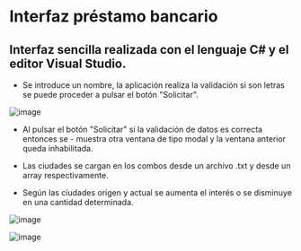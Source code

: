 # Interfaz préstamo bancario

## Interfaz sencilla realizada con el lenguaje C# y el editor Visual Studio.

- Se introduce un nombre, la aplicación realiza la validación si son letras se puede proceder a pulsar el botón "Solicitar".

![image](https://user-images.githubusercontent.com/66112531/186484758-fa126772-a7cf-4915-a5a7-b46576f50969.png)

- Al pulsar el botón "Solicitar" si la validación de datos es correcta entonces se - muestra otra ventana de tipo modal y la ventana anterior queda inhabilitada.

- Las ciudades se cargan en los combos desde un archivo .txt y desde un array respectivamente.

- Según las ciudades origen y actual se aumenta el interés o se disminuye en una cantidad determinada.

![image](https://user-images.githubusercontent.com/66112531/186484987-69e431f3-3f93-401e-9f33-9f45f5f4cd9d.png)

![image](https://user-images.githubusercontent.com/66112531/186485033-975c7138-6a6a-438d-a5a6-ec1a09c32f3d.png)
